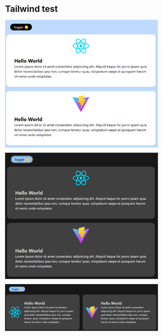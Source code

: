 # Tailwind test
![light](src/assets/light.png)

![dark](src/assets/dark.png)

![long](src/assets/image.png)
